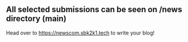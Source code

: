 ## All selected submissions can be seen on /news directory (main)

Head over to https://newscom.sbk2k1.tech to write your blog!
